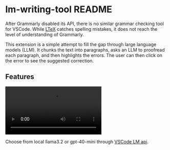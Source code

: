 # lm-writing-tool README

After Grammarly disabled its API, there is no similar grammar checking tool for VSCode. While [LTeX](https://marketplace.visualstudio.com/items?itemName=valentjn.vscode-ltex) catches spelling mistakes, it does not reach the level of understanding of Grammarly.

This extension is a simple attempt to fill the gap through large language models (LLM). It chunks the text into paragraphs, asks an LLM to proofread each paragraph, and then highlights the errors. The user can then click on the error to see the suggested correction.

## Features

![LLM-based grammar checking](resources/demo.mov)

Choose from local llama3.2 or gpt-40-mini through [VSCode LM api](https://code.visualstudio.com/api/extension-guides/language-model).

